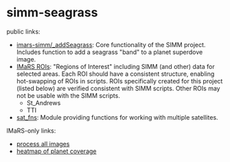 # simm-seagrass
public links:
* [imars-simm/_addSeagrass](https://code.earthengine.google.com/?scriptPath=users%2Ftylarmurray%2Fimars-simm%3A_addSeagrass): Core functionality of the SIMM project. Includes function to add a seagrass "band" to a planet superdove image.
* [IMaRS ROIs](https://code.earthengine.google.com/?accept_repo=users/tylarmurray/rois): "Regions of Interest" including SIMM (and other) data for selected areas. Each ROI should have a consistent structure, enabling hot-swapping of ROIs in scripts. ROIs specifically created for this project (listed below) are verified consistent with SIMM scripts. Other ROIs may not be usable with the SIMM scripts.
    * St_Andrews
    * TTI
* [sat_fns](https://code.earthengine.google.com/?accept_repo=users/tylarmurray/sat_fns): Module providing functions for working with multiple satellites. 

IMaRS-only links:
* [process all images](https://code.earthengine.google.com/?scriptPath=users%2Ftylarmurray%2Fimars-simm%3A_seagrass_st_andrews_all_images)
* [heatmap of planet coverage](https://code.earthengine.google.com/?scriptPath=users%2Ftylarmurray%2Fimars-simm%3Aplanet_coverage_heatmap)
